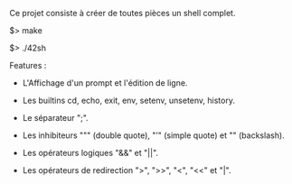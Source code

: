 Ce projet consiste à créer de toutes pièces un shell complet.

$> make

$> ./42sh

Features :

- L'Affichage d'un prompt et l'édition de ligne.

- Les builtins cd, echo, exit, env, setenv, unsetenv, history.

- Le séparateur ";".

- Les inhibiteurs """ (double quote), "’" (simple quote) et "\" (backslash).

- Les opérateurs logiques "&&" et "||".

- Les opérateurs de redirection ">", ">>", "<", "<<" et "|".
